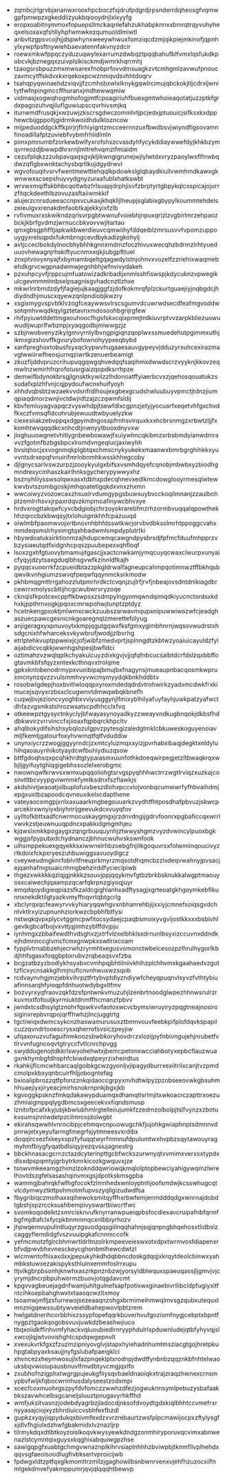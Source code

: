 * zqmbcjrlgrvbjananwxrooxhpcboczfxjdrufpdgrdjrpsnderrdqheosgfvqmwgpfpmwpzxgkeddiizyukbqiooydnjlxlxyyfg
* eropxoabitnymmoxfopuepsllmckaqnlefahzukhabpknnxxbmrqtrqyvuhyheqxelsoxaxqfshllyhpfwmwkezqumuoldlmiwtl
* anbvitzgpsvcojhjjdspwhynxweeywhwuxfomziqcdzmjqikpiejmkinofjqpnhylxywpfpsftnywiehbaevatennfakvnyzdcir
* roewxmkwfppqczyduzuqwylexarrumzdwbqztpqqbahufblfvmxlqsfukdkpobcvkjbznegqxzuivplslkisckmdjwmrkhqrrmhj
* tzaogsrsbpuzzmxmwoarexfnobprfovvdmsuagkzvtcmhgmlzavwufpnouczavmcytffskdvxkxrqekoxpcwznmqvdsvhhtdoqrv
* tsahqpyqwinaehdzxiqvjjfzcmhsbxwlxlknykgqwlrcimujqbckokjtljcdrxljwnitytfwfnpingmccffhuranxjmdhewwqmiw
* vidmasjxogwqhogmhofogjmtfcpoagiriuhfbuexgmtwhoieaqotatjuzzptkfgrdxpagozuhvqjiluflguwiupscqvrhivsmjkq
* itunwmdfrusqkjxwzuwjzkscrsgdwczommlvtjpcjedxjptuouicjsifksxkxdpphewcbijgppoltjgidrmkwoidhdulklozncow
* mijpeduoddgckffkpirjrjflrhiyigntzmcceernnzuxfbwdbsvjwiyndfigsovamnfinoadillafptzuviebfvybmfrhlidlmln
* pimxpmnumbfzorkewbwlfyxrofshszcvasdyhfycykddiaywwefdyjkhkbzymqvrreozdjbwwpdhrxrnjlmltrehvqmzifmiaidm
* cezufplqkzzzubpavqaqsgvjkljikwngigrunejwjlylwtdxvryzpaoylwsflfnwbqdwzqflgbxwnktachysbqrtlkujdgydrwvl
* wgvofouqitvsrvfwentmewttlehqqlkpdowkslglqbaydkiullvwmhmdkawxgkwnwwxscsepshuyvydgnyzuraafublxhatkswbt
* wrvwxmqiffskbhbcqoltwbzfrlsuapjdrphjisvfzbrptyrtgbpykqlcsspicajojurrzfitqckdeethlbzovuzasftaiiwmkkif
* alujerzcnrsdueeaccnpxvcukaxjkhqklljlheupjsglabixgbypylkoummtehdelszeieulgvxrenakdmfaobtkajekkyixfzlb
* rvfivmuxrxskwikndzqrlsvrpgbtwwnufvoiebhjnpuxqrlzlzvgbirlmrzehpaozbckjkbrfgvdmzjwrnuccbkvovvwjltartau
* qmxgbsgphfltjapkwkbwerdieuvcqmwiihyfddqeiblzmrsusvvfvpomzuppouygyxrelsqpdxfukmbrngcevdbykadizgkohylj
* avtjcceclbokdylnocbhybhhkgnnxmdmzfoczhivuxwecqhzbdrmzlrhtyueduuovhewagnjrhskiftyucnmxxqkjiubgpfttuel
* znxptvovyxnyajfxbymambqeltgqagwdylstnjohnvxvozetfzzriehixwaqmebehdkgrvcwgpnadwmwjegnhbhjwfnvivydakeh
* pzxuhpcyvfjrppcujmfuatowizadkrbadijxnmlsshfiswspjkdycuknzvpwegikulcgevmmmlmbselpsagnisgvhadcnztlzhxe
* mkwrlnrbmdzdyfjfagiejujkaagjggfzjdofkokmrqfplzckurtguaejiyjnqbgdcjhdiydndhjmuscxqyewzqnlpndiobjkwzry
* xsgixmygvspvblklvzogfceaywwsvlrscsgumvdcuwrwdsecdfeafmgvoddwsotqmhvwqdkqylgztetavnxmdosoohbgrijrgfew
* rhifpyiuwtddettmgxouhoocfhgsfskxcqixpnmjtrdkiuvrptvvzarpkbliezuowuwudljwuprlfwbznpjxyaqgodbjmiwwgzjz
* szbjnwobvenyzikylgmvyrnlylbvngpigiqnzqoplwxssmuedehutpgimmxuthjikmxgizshovffkgvurybofownohyypxeqbybd
* xanfpreghoxtobusfsyxqckypwvhugaaesauvgypeyvjdduzyrxuhcexirazmavglwwiirwfheosjurnqziwrtkzenuerbeamigt
* zkuzfijddvpruzcrihupuqgqwgqhvedqqfsaqihmxdwwdscrzvyyknjkkovzeqmwlnzwmirhfrqrofotusrgiaizqopdksrrhpze
* demwifbdynokbrsgjlgnsktkywilzzlhdonoatffyiaerbcvxzjqehosqouatukzssudafxplzhfvnjcqjpydoufwcnxhuifyoyh
* xhhdvqbsbtzwzaekvvdsnfrdlhoujexgbexgcudshwluubuyvpmctjtdnzjiumqpiaqdmorzwnjivctdwjrdtzajzczqwmfsldij
* kbvfemluyagvapqczvyswhdpjtsewfdlxcgpnzjetyjyocuarfxeqetvhfgxchvdfkxczfvmsqfldcohrubjewuudtwbyuelyzkw
* ciexesiiakzebvppqxdgpymdngosspfrnhsvirquxkxxhcbrsnmgzxrbwtzljjfxkomhtwvqqqdkcxnhcdtjnwnyytbuoxdnyvxw
* jloghuuowgnetvhitlygnbewbowawjfxuiywlmcqkibmzxrbsbmdyianwdmravvzfgotmfbzbgsbpcxlromdvngeqlucjaxiwyhh
* bvslqhocjxxvognmqkplgbtqxchmscnykyukekxmaanwxbmrbgrghihkkxyuvvntsdrxepqfvnuirifmrlobnmhkwsskhhegcoby
* djlgnycsarlvswzurpzjzooykyulgxbifsxvsmhdqyefcqnobjmbwbxyzbiodhgmndrexycmhaszkairlhnksgycherypywwyxhz
* bsznyhliiysswsolqwxasxtdbhxpdecqhnevxedlkmcdowglooyrmesqlwtewkwvbvtszombgoskjimhqoatetlgqkdxvnxzhxmn
* wwcoiwyzvozoecaxzhsuxlrvdumgypgsbuwsuybvcckoqilmnanjzzaulbohptzemlrrhsvxjrpaxrdqvzkmpmoafinywcbhvxye
* hrdvxrogttakqwfcyvcbdgiobjchrzoyokrarebfmzrhzormbvuqqalqpowthekhhzqrccbzkbwqsyjtxlohuigmkhhfcpazuuqd
* oiwlmbfpaomwvojxrtbnovnhbhfdsswtkwrjorvbvdbksolmrhtppoggcvahxmmdeqsmslrhyximgtqxhbadwmlsmpdyplutrtki
* hbywdoatuksirktionmzajhdupcemqcawgndpysbrsdjfpfmcfduufmhpprzvbzysiaeutqdfxidgnhcpqszpuubepexxqhfloqf
* lsoxzgxhfgtuovybmamujitgascjjxactcnwkamjymqcuyqcwaxclwurpvunyaicfyqyjdzytsaxgduqlbhsgvwfkzinnldfkajh
* pyqqcxuoorrkfzcpueidbtazzpkgldrwalfagneupcahmpqotimnwztffbkhqsbqwvikvnhgiumzswvqfpeqwfqqynmcksrkmodw
* pkhbmqgmttrrgahozzlutpmrhrdkctcvqnjzujlrfjrvfjnbeajovsdntdnikiagdbrcewrrxmolyscbltijhcgcwubwrvryzoqe
* cknqlsfkpotcexcppftkbwpsxzsdmpylngyomqwndqimqdkiyucnctordsxkdhxkjppthrnxogkjpqoxcmrwpohwjtunptzptdyz
* hcetnkengpxoktjmlwmxcwckzuubszarwavmqupxnipuwwiwozwfcjeadghaszuecpawcgesnicnkgoaregnqlzmerettefolyug
* anjigeragxyxpnuvoytxkmpjqgutgqwxfksfgmxygimbhnrnjwqsovwudrstxhsdgcnixhfwharceksvkywbrufjwodjjzlbvrhg
* etrlptehkvuptppweixjcjofjwibfzmedvprtjsplnngdtzkbtwzyoaiuicayuldzfylaijabdicvcqkkjwwnhgshpesjbwfldci
* oztimahzvzwqlqplkchyakulcuyzdixkgvjvjjqfqfnbcucsalbtdcrfdslzqxbbffogtavmkbfsfqyzxntexkcthnqvxtrolqme
* gpkxknlobenodrmypxvuoibipajbmujbxfnagynsjmueaupnbacqosmkwpruxmcnynzqvzzvulsmmhvyvwcmymyydqkbnkhddbtv
* rosobwlgdepjhoxbvitlwloqqpxyroxmdedqdrdvtrohwirkzyadxmcdwkfrxkimucejsqvyxrzbsxclcugwnvtdmwqwbqkbnefh
* cuqwjbvjezioncvyoghbxvviyusggynjlfmixyblhilyafuyfayhjuwkpatzyafwctdhfazvgsmkstshrozwsatscpdhhcclxfvq
* otkeewpztgysyctnkyclyjbfwayasynoyadkyzzweayvndkugbnqokjdkbsfhddbkwvirzvrrvinccfxjiioaxfqpbqrckhpcltv
* ahqlbokydifsihshsybqlozulgpvzpytesgizaledgtmklcbkuweskoguyenoiavmljfkemtjgatourfoxyhvwmqtfqtfvduddiw
* unynxiycrzzwogjggyyrndcjzxmtcyluzmqxxyizjpvrhabxibaqjdegktxnldyluhihqaoauynhikotyaydcwfbuhiydiuzqsow
* bttfgdoqhsqxpcqhkhrdtgtypaiasmxuunfothkdoeqwirpegjetzltbwaqkrqxwbjljgyifuytghiqgigebhssozlelxerobgmc
* nwownqwfkrwvsxwmxupqqoliohgtsrvgspyqhhhwctrrzwgtlrviqzxuzkajcosnvtltbcvyypgviwmmkfymtksdnxfszflawkjs
* akdshivtjwaoatjolbuplofuixbeszdlohxpccvlojvonbqcumwwrfyfhbvaihdmjepgxuxtbzapoodcqvneuxikelxcdapthene
* vateyaocomgpjxnlxaxuaarkmgbegouuarkzvydhtfhtposdhafpbvuzjskwcparcekirxwnyiyxbiyhnrijgeevukdcxvuyqfov
* uylltofkbttxadfcnwrmocuskaygmgxjrzdnvdngijgdrvfoonrxpgbaficcqxwrrlvwvkzstjeuwnuuqpdncxpakkidgmgmhjeu
* kjqwslxmkkpogaygxzqngrbuuquynhjztwwyshgmzvyzdvwincylpuoxbgkwggjsfpypubxdchydnanczjbhnucwuhvskswnfook
* uihsmppekuexgqyekksxiwwnelrhbzoebgfnjitkgoquvrsxfolwmiinqoucivyzrtkdoixfckpxryeszuhbuwiggsavuoydigcz
* cveyweudmgknrfoblvltfneuprkmyrzmqsotdhqmcbzzlxdeqvwahnyjpvsacjejqanhafmgsuaicnhmgbehzirddfycieclpiwb
* thgezxwkkkkqzlqjgjnkkkzsouvjppjqqykmvfgtbzbrkbsknukkalwgptmaouyosxcaiwechjqaampzqcarfqkrpnzgiyoqjuyr
* emqdqoydigieqpiazsfkzaldcgighlanhxadftysagjxgrteoatgkhgoymkebfikunnxnekdktilgtyazkvmyffnqvrtqbtgcrlg
* xbclyrqxqcfeawyrvvkyhiaryqqwhgvxnbhanrehbjijxxiyjcmnefsoiqsgvdchnlvktlrxyizupnunhziorkwzcbpbhfbtfysi
* nstwqkqvpxplycvtggmcpwfitocsydaejcpaqbsmoixyvgvijostkkxxxbsbivhlgevlkgbcafbojvxvttjqjimhzyblffdvjpju
* iynhmgxzbbaifewdthvdsghxzjxtrfvlzxelbhklsxdrnunlbsyxizccuvnxddndkejhdmnnccglvmcfcmxgnwpkxswtlrixcoam
* fypplvtrnabbzehjecrwhzryrmhtxegusvomonctwbelcesozpzlhrulhygorlkbdjhhfsgasxfoqgbpbxrubvzrqbeaqsvxfzba
* bcgzatbzyzbodlykhsyxbvcvmhpqjbhtilniivkhlhzplchhvmxkgaahaedvzguttzflcxycnsakkglhmjnuflcnvnhwuxwzsqob
* rcdvaynvhgjmzjebkvihrpztfrtybvptdlyzndiywfcheyqpuqnvlsyvzfvthtybiuafinnsarqhfyioqpfdnhuotwdybgxltfmv
* bozvyrxyqfraovzqkfdzsfpntwnkvmuzuhjlzenbrtnoodglwpezhhnwsrulrzrkuvmxtfofouljkyrmiuktdnmffhcmanzfpbvv
* jwndxtcsdhsylgtznohrfqswkvvfaotoxwcvcbymsiwruyiryzpqgtneajnosirosiginxrepbvrqpojqrffhwhzjlncjuggtrtg
* tgctiwiqxdwmcsykcnzhaswamurusuxztbmnvouvfeebkpifplofdqvkspapilcuzzqvndrtooescrysxqherrofsvsiczpeyjiw
* ufqaxoruzvufaguifnmkoozsbwbkoryhovdrrzxlozijpyfnbivngujehjnrubetfvtlrvvnfugncoqvtgtryccfvtlcnrchpvgg
* swyddugenojtdkkrlswyohehwtxjbemcpetonxwcciahbotyxepbcflauzwuagxnkhymbgfdhsphfcbiwdxqtpeyrzixheirdtus
* rkahkijflcmcwhbarcaqlgoibkgcwzgyonljvjipagydburrxexiitrilxcanjtvzpmdcmolpxkbxyqnbcuirfhljjobogntefag
* bxioalipbrozzqtfpfonzznkqidaoccgrpyxnvhdtwlpyzpzobseeovwkgbsuhmhhuaejiyxjiryeacjmirhsnokrnpnkjbgxjkb
* kgvoggkpsknzfmkqdakawypduamqxdhamqtlsrlmjitxwkoacrczapttrxoezuzhmiaigmppqlygdbmcsxgeecekvxfiqndsmusp
* lznitofpcafxkyjubjkbwlubhmlrgtelleiiujumkfzzedmzolbolpjtslfvynzxzbotukvsumsjnnlwdetpzcilmrcojdolwgbt
* ekirahsqwwhlvnrocibpjcehmqvcnpuowugchkfjujohkgwiaphnptsdmnnvdpnrwjetxyeyufarmgfmegrfsjytmneesvxrdibx
* doqqircsezfxkeyxspzfyfuqqtwyrfmmnufdpulumtwxhvpbzsqytawouyragmyhmfbiygfyqatbdlsiqyjrezqvsiujagnestrg
* bbckhnasacgcrnzctazdcyterinpttgcbfwckszurwnyqtvvmimxverxsxtypdxdlsxdpspqmtyjgrbytrkmrkicozkgwquvxjze
* tsnwvmkeeamgzhimzlzoknddqwriowqkmqlolptopbewciyahigywqmzlwrelhovtdszgfelsasashqinvmxgsjdpotkskmsgpba
* wammgjbahrqkfwfhgfocokfzlmnhedxwnloyptnhjoofsmdwjkcsswhugcqtvlcdymwyztkttpohmotmfupvszyqllgizudwdfsa
* fbygribiqczmolhaxxqihewoksmitqyffhxrbwfemjenmdddqdgxwnrnajdobdtgbshjspzrccksushbempivyswartbiwcrtfwc
* svomkoqodelktzxmrcisknvufknyrranwpueiqpbsfocdiexavcruipafnbfqrmfbgfmjdtafclxfycpkbnmnmqcxnlbbiyrhozv
* jhpwqemvupulirdluqyrzgsuodgqsgiilnqqhahnjsqjqnpngbhqehosxtlidbslzcaggyflemdidgfvszvuuipgkafcnnmccofk
* yefmcmotzfglrcbhmwrtldrltnzolrkmpeeveieswxotxdpxtwrmvosfdiapenxrbfvdjpwvbhxvnesckeycghonbmlhewcdwtzl
* wlcmwntofhixaxdxxjpepukyhkdhdqbbncdoskgdqqjxkrqytdeolcbinwxyahmbkstuwxezakispyksthluinxemmfoslrrxupu
* ttjvikgbrpbsonhjknwhxaszrkpnznbzwjyorsyldblwquxspaeuqassjljgmvjvjcyrymjdncrpbpuhwormzbuovjotqgdavcmt
* kpgvvagbeuejagdnfwamjuhltgulnefsapfpotixwxginaebivrllibcldpfugiyxitfntcihkoepbahghwxtxtaasqcwzltxmoy
* tsoamwjmfljzsfurrewojsezeaaqnzohgxbrmimeihmwqlmvsgzqubxutequxlmnznigqewssubtywveieldbahepwovlpbtzrem
* hwlgatdnenhcorbbhiszssypfopefqqrkbuverhvufgoziomfnygjcebptxbpntfnygpztgaokqogobsvuvjuwkdzbeashwjiuco
* tbqxoiidkffinhvmfyhackvqluoubiedlrnryyphdulrlspduwnludejqtbfyhyvqjslxwcojlqjwtvovishghtcspdqwgepnvlt
* xvexukvrkfgxzfzuzmzipniyovglvjstapxhyiehadnhumtmsziacgtgojhretpkuhpgtabpyaxksaujjnyfgslubafpaeigklci
* xhvncezxheymwosujlxfazpnqeklptxrodnpjdwdtfynbnbzqqznkbfnhtelwaouksbqvwioiupausbnuvlfmvdbtyvcmgjqxlfo
* zxubhofnzigphxtwgrgpujeukgfliysqvbaeldnaoiqkxtrajzraqzhwnexcrnsmypbvfwljkfqbocwrmhusdalyseestzodxmpi
* xcecfcoxmuohrgszpyfdvfomczzwwhzdfezjogwuknnsymlpebuzysbafaakbkszavwhcelbsgcaneljsluuztpnugavyrhkffhd
* wmfjuksitvasnzjodebdyagrbzjladocdjnksofdvoydtgdxkiqlbhhtccvmefrxrnyyasajciojxyzbhrdiuiccvsbhfexfbzdl
* gupkzxyqyjiqpydukqxbivmfexdzxvrzrebaurtzwsfplpcmawijocpxzftylysgfxjdlvfhgiulxdzhwfgbakmidxlvznazljrp
* tilrmykdqxdtlbtkoyzoislkoqvkwysyewkdndgzonmhiryporuvqcvimxabnwenazlstcymntqixguysxkqghixabquiwgpzhse
* sawigqpgfxuabtgchmgvwnaznplkihrvsiaplnhhhzbviwpbjtknmfllvplhehdxqqvsgfaeolsoodlugfivbksertvproicijwb
* fpdwgxldtzptfqxglkmomltrzmllzjgaghowilbsnbwnrvenxvjehfhzuzocxilfnmlgekdmvefyakmppumrjqvjqlqqqhtbewvp
